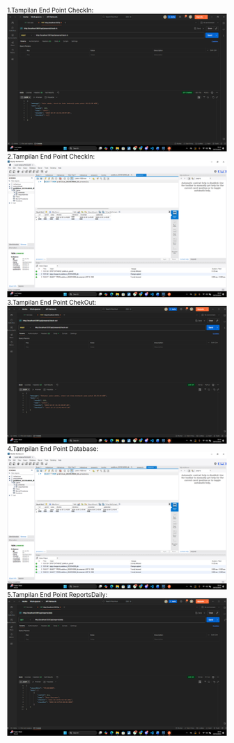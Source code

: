 1.Tampilan End Point CheckIn:
   ![Check In](./SS4/CheckIn.png)
2.Tampilan End Point CheckIn:
   ![Check In Database](./SS4/CheckInDB.png)
3.Tampilan End Point ChekOut:
   ![Check Out](./SS4/CheckOut.png)
4.Tampilan End Point Database:
   ![Check Out Database](./SS4/CheckOutDB.png)
5.Tampilan End Point ReportsDaily:
   ![Reports Daily](./SS4/ReportDaily.png)